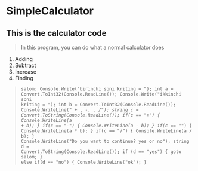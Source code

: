 # SimpleCalculator
<h2>This is the calculator code</h2>

> In this program, you can do what a normal calculator does

1. Adding
2. Subtract
3. Increase 
4. Finding

> <code>salom:
Console.Write("birinchi soni kriting = ");
int a = Convert.ToInt32(Console.ReadLine());
Console.Write("ikkinchi soni kriting = ");
int b = Convert.ToInt32(Console.ReadLine());
Console.WriteLine(" + , -, *, /");
string c = Convert.ToString(Console.ReadLine());
if(c == "+")
{
    Console.WriteLine(a + b);
}
if(c == "-")
{
    Console.WriteLine(a - b);
}
if(c == "*")
{
    Console.WriteLine(a * b);
}
if(c == "/")
{
    Console.WriteLine(a / b);
}
Console.WriteLine("Do you want to continue? yes or no");
string d = Convert.ToString(Console.ReadLine());
if (d == "yes")
{
    goto salom;
}
else if(d == "no")
{
    Console.WriteLine("ok");
}</code>
